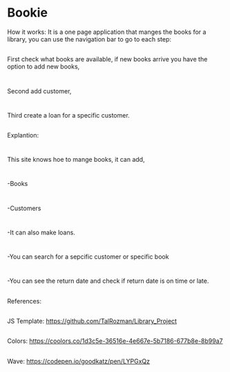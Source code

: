 # Bookie
How it works:
It is a one page application that manges the books for a library,
you can use the navigation bar to go to each step:
##
First check what books are available, if new books arrive you have the option to add new books,
#
Second add customer,
#
Third create a loan for a specific customer.
##
Explantion:
#
This site knows hoe to mange books, it can add,
#
-Books
#
-Customers
#
-It can also make loans.
#
-You can search for a sepcific customer or specific book
#
-You can see the return date and check if return date is on time or late.
##
References:
##
JS Template: https://github.com/TalRozman/Library_Project
##
Colors: https://coolors.co/1d3c5e-36516e-4e667e-5b7186-677b8e-8b99a7
##
Wave: https://codepen.io/goodkatz/pen/LYPGxQz

